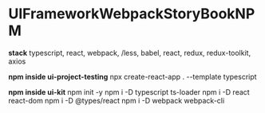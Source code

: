 # UIFrameworkWebpackStoryBookNPM

**stack**
typescript, react, webpack, /less, babel, react, redux, redux-toolkit, axios

**npm inside ui-project-testing**
npx create-react-app . --template typescript


**npm inside ui-kit**
npm init -y
npm i -D typescript ts-loader
npm i -D react react-dom
npm i -D @types/react
npm i -D webpack webpack-cli
